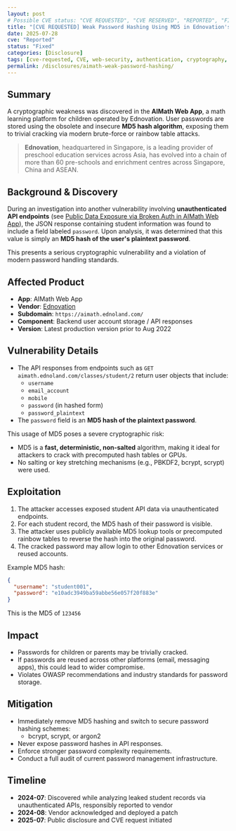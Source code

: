 ```yaml
---
layout: post
# Possible CVE status: "CVE REQUESTED", "CVE RESERVED", "REPORTED", "FIXED", "FIXED – NO CVE", "NO RESPONSE", "UNPATCHED", "CVE-YYYY-NNNNN"
title: "[CVE REQUESTED] Weak Password Hashing Using MD5 in Ednovation's AIMath Web App"
date: 2025-07-28
cve: "Reported"
status: "Fixed"
categories: [Disclosure]
tags: [cve-requested, CVE, web-security, authentication, cryptography, md5, ednovation, vulnerability, aimath, api]
permalink: /disclosures/aimath-weak-password-hashing/
---
```


## Summary

A cryptographic weakness was discovered in the **AIMath Web App**, a math learning platform for children operated by Ednovation. User passwords are stored using the obsolete and insecure **MD5 hash algorithm**, exposing them to trivial cracking via modern brute-force or rainbow table attacks.

> **Ednovation**, headquartered in Singapore, is a leading provider of preschool education services across Asia, has evolved into a chain of more than 60 pre-schools and enrichment centres across Singapore, China and ASEAN.

## Background & Discovery

During an investigation into another vulnerability involving **unauthenticated API endpoints** (see [Public Data Exposure via Broken Auth in AIMath Web App](/disclosures/aimath-web-broken-auth/)), the JSON response containing student information was found to include a field labeled `password`. Upon analysis, it was determined that this value is simply an **MD5 hash of the user's plaintext password**.

This presents a serious cryptographic vulnerability and a violation of modern password handling standards.

## Affected Product

- **App**: AIMath Web App
- **Vendor**:  [Ednovation](https://ednovation.com)
- **Subdomain**: `https://aimath.ednoland.com/`
- **Component**: Backend user account storage / API responses
- **Version**: Latest production version prior to Aug 2022

## Vulnerability Details

- The API responses from endpoints such as `GET aimath.ednoland.com/classes/student/2` return user objects that include:
  - `username`
  - `email_account`
  - `mobile`
  - `password` (in hashed form)
  - `password_plaintext`
- The `password` field is an **MD5 hash of the plaintext password**.

This usage of MD5 poses a severe cryptographic risk:
- MD5 is a **fast, deterministic, non-salted** algorithm, making it ideal for attackers to crack with precomputed hash tables or GPUs.
- No salting or key stretching mechanisms (e.g., PBKDF2, bcrypt, scrypt) were used.

## Exploitation

1. The attacker accesses exposed student API data via unauthenticated endpoints.
2. For each student record, the MD5 hash of their password is visible.
3. The attacker uses publicly available MD5 lookup tools or precomputed rainbow tables to reverse the hash into the original password.
4. The cracked password may allow login to other Ednovation services or reused accounts.

Example MD5 hash:
```json
{
  "username": "student001",
  "password": "e10adc3949ba59abbe56e057f20f883e"
}
```
This is the MD5 of `123456`

## Impact

- Passwords for children or parents may be trivially cracked.
- If passwords are reused across other platforms (email, messaging apps), this could lead to wider compromise.
- Violates OWASP recommendations and industry standards for password storage.

## Mitigation

- Immediately remove MD5 hashing and switch to secure password hashing schemes:
    - bcrypt, scrypt, or argon2
- Never expose password hashes in API responses.
- Enforce stronger password complexity requirements.
- Conduct a full audit of current password management infrastructure.

## Timeline

- **2024-07**: Discovered while analyzing leaked student records via unauthenticated APIs, responsibly reported to vendor
- **2024-08**: Vendor acknowledged and deployed a patch
- **2025-07**: Public disclosure and CVE request initiated



